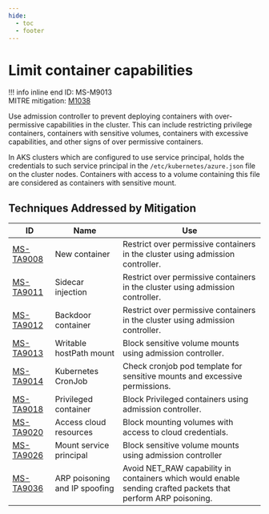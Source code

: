 ```yaml
---
hide:
  - toc
  - footer
---
```


# Limit container capabilities

!!! info inline end
    ID: MS-M9013<br>
    MITRE mitigation: [M1038](https://attack.mitre.org/mitigations/M1038/)


Use admission controller to prevent deploying containers with over-permissive capabilities in the cluster. This can include restricting privilege containers, containers with sensitive volumes, containers with excessive capabilities, and other signs of over permissive containers.

In AKS clusters which are configured to use service principal, holds the credentials to such service principal in the `/etc/kubernetes/azure.json` file on the cluster nodes. Containers with access to a volume containing this file are considered as containers with sensitive mount.


## Techniques Addressed by Mitigation

|ID|Name|Use|
|--|----------|-----------|
|[MS-TA9008](../techniques/New%20Container.md)|New container|Restrict over permissive containers in the cluster using admission controller.|
|[MS-TA9011](../techniques/Sidecar%20Injection.md)|Sidecar injection|Restrict over permissive containers in the cluster using admission controller.|
|[MS-TA9012](../techniques/Backdoor%20container.md)|Backdoor container|Restrict over permissive containers in the cluster using admission controller.|
|[MS-TA9013](../techniques/Writable%20hostPath%20mount.md)|Writable hostPath mount|Block sensitive volume mounts using admission controller.|
|[MS-TA9014](../techniques/Kubernetes%20CronJob.md)|Kubernetes CronJob|Check cronjob pod template for sensitive mounts and excessive permissions.|
|[MS-TA9018](../techniques/Privileged%20container.md)|Privileged container|Block Privileged containers using admission controller.|
|[MS-TA9020](../techniques/Access%20cloud%20resources.md)|Access cloud resources|Block mounting volumes with access to cloud credentials.|
|[MS-TA9026](../techniques/Mount%20service%20principal.md)|Mount service principal|Block sensitive volume mounts using admission controller|
|[MS-TA9036](../techniques/ARP%20poisoning%20and%20IP%20spoofing.md)|ARP poisoning and IP spoofing|Avoid NET_RAW capability in containers which would enable sending crafted packets that perform ARP poisoning.|
